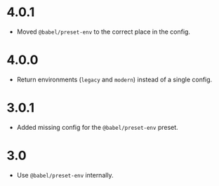 4.0.1
=====

*   Moved `@babel/preset-env` to the correct place in the config.


4.0.0
=====

*   Return environments (`legacy` and `modern`) instead of a single config.


3.0.1
=====

*   Added missing config for the `@babel/preset-env` preset.


3.0
===

*   Use `@babel/preset-env` internally.

